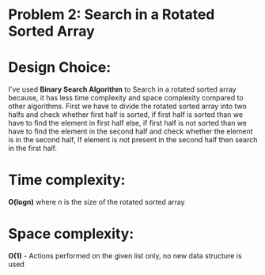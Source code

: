 # Problem 2: Search in a Rotated Sorted Array

# Design Choice:
I've used **Binary Search Algorithm** to Search in a rotated sorted array because, it has less time complexity and space complexity compared to other algorithms.
First we have to divide the rotated sorted array into two halfs and check whether first half is sorted, if first half is sorted than we have to find the element in first half else, if first half is not sorted than we have to find the element in the second half and check whether the element is in the second half, If element is not present in the second half then search in the first half.

# Time complexity:
**O(logn)** where n is the size of the rotated sorted array

# Space complexity:
**O(1)** - Actions performed on the given list only, no new data structure is used
